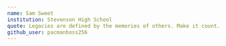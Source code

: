 ```yaml
---
name: Sam Sweet
institution: Stevenson High School
quote: Legacies are defined by the memories of others. Make it count.
github_user: pacmanboss256
---
```

